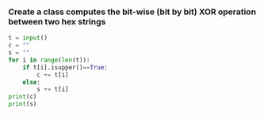### Create a class computes the bit-wise (bit by bit) XOR operation between two hex strings

```.py
t = input()
c = ""
s = ""
for i in range(len(t)):
    if t[i].isupper()==True:
        c += t[i]
    else:
        s += t[i]
print(c)
print(s)
```

![]()
